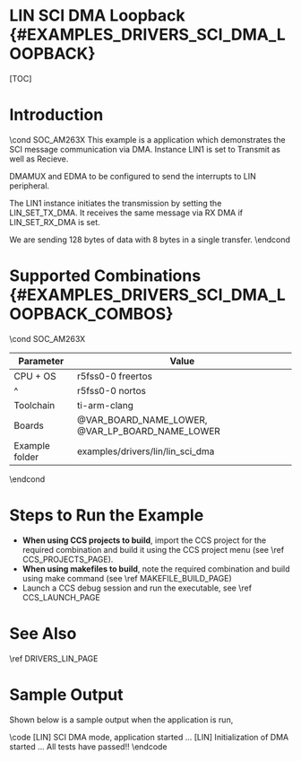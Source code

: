 # LIN SCI DMA Loopback {#EXAMPLES_DRIVERS_SCI_DMA_LOOPBACK}

[TOC]

# Introduction

\cond SOC_AM263X
This example is a application which demonstrates the SCI message
communication via DMA.
Instance LIN1 is set to Transmit as well as Recieve.

DMAMUX and EDMA to be configured to send the interrupts to LIN peripheral.

The LIN1 instance initiates the transmission by setting the LIN_SET_TX_DMA.
It receives the same message via RX DMA if LIN_SET_RX_DMA is set.

We are sending 128 bytes of data with 8 bytes in a single transfer.
\endcond

# Supported Combinations {#EXAMPLES_DRIVERS_SCI_DMA_LOOPBACK_COMBOS}

\cond SOC_AM263X

 Parameter      | Value
 ---------------|-----------
 CPU + OS       | r5fss0-0 freertos
 ^              | r5fss0-0 nortos
 Toolchain      | ti-arm-clang
 Boards         | @VAR_BOARD_NAME_LOWER, @VAR_LP_BOARD_NAME_LOWER
 Example folder | examples/drivers/lin/lin_sci_dma

\endcond

# Steps to Run the Example

- **When using CCS projects to build**, import the CCS project for the required combination
  and build it using the CCS project menu (see \ref CCS_PROJECTS_PAGE).
- **When using makefiles to build**, note the required combination and build using
  make command (see \ref MAKEFILE_BUILD_PAGE)
- Launch a CCS debug session and run the executable, see \ref CCS_LAUNCH_PAGE

# See Also

\ref DRIVERS_LIN_PAGE

# Sample Output

Shown below is a sample output when the application is run,

\code
[LIN] SCI DMA mode, application started ...
[LIN] Initialization of DMA started ...
All tests have passed!!
\endcode
